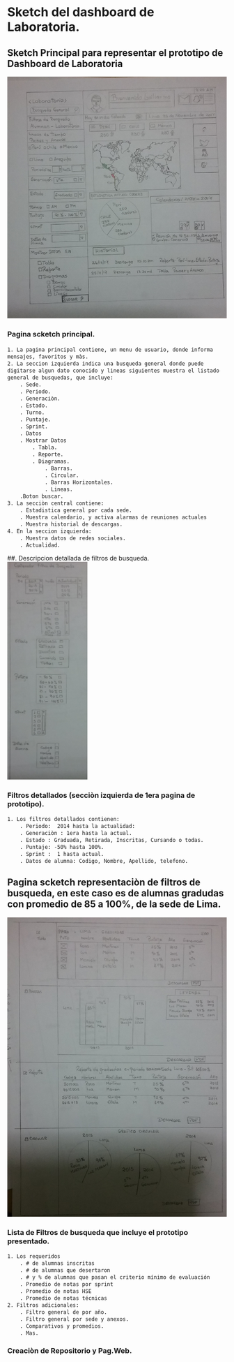 # Sketch del dashboard de Laboratoria.

## Sketch Principal para representar el prototipo de Dashboard de Laboratoria

![UX](IMG/filtroGeneral.png)
### Pagina scketch principal.
	1. La pagina principal contiene, un menu de usuario, donde informa mensajes, favoritos y màs.
	2. La seccion izquierda indica una busqueda general donde puede digitarse algun dato conocido y lineas siguientes muestra el listado general de busquedas, que incluye:
		. Sede.
		. Periodo.
		. Generaciòn.
		. Estado.
		. Turno.
		. Puntaje.
		. Sprint.
		. Datos
		. Mostrar Datos
			. Tabla.
			. Reporte.
			. Diagramas.
				. Barras.
				. Circular.
				. Barras Horizontales.
				. Lineas.
		.Boton buscar.
	3. La secciòn central contiene:
		. Estadistica general por cada sede.
		. Muestra calendario, y activa alarmas de reuniones actuales
		. Muestra historial de descargas.
	4. En la seccion izquierda:
		. Muestra datos de redes sociales.
		. Actualidad.

##. Descripcion detallada de filtros de busqueda.
![UX](IMG/filtroDetallado.png )
### Filtros detallados (secciòn izquierda de 1era pagina de prototipo).
	1. Los filtros detallados contienen:
		. Periodo:	2014 hasta la actualidad:
		. Generaciòn : 1era hasta la actual.
		. Estado : Graduada, Retirada, Inscritas, Cursando o todas.
		. Puntaje: -50% hasta 100%.
		. Sprint :  1 hasta actual.
		. Datos de alumna: Codigo, Nombre, Apellido, telefono.


## Pagina scketch representaciòn de filtros de busqueda, en este caso es de alumnas gradudas con promedio de 85 a 100%, de la sede de Lima.

![UI](IMG/filtrosEspecificos.png )
 ### Lista de Filtros de busqueda que incluye el prototipo presentado.
	1. Los requeridos
		. # de alumnas inscritas
		. # de alumnas que desertaron
		. # y % de alumnas que pasan el criterio mínimo de evaluación
		. Promedio de notas por sprint
		. Promedio de notas HSE
		. Promedio de notas técnicas
	2. Filtros adicionales:
		. Filtro general de por año.
		. Filtro general por sede y anexos.
		. Comparativos y promedios.
		. Mas.

### Creaciòn de Repositorio y Pag.Web.
